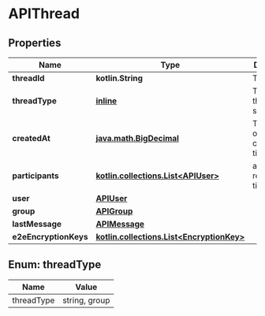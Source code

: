 
# APIThread

## Properties
Name | Type | Description | Notes
------------ | ------------- | ------------- | -------------
**threadId** | **kotlin.String** | Thread ID | 
**threadType** | [**inline**](#ThreadType) | Type of thread - single/group | 
**createdAt** | [**java.math.BigDecimal**](java.math.BigDecimal.md) | Therad object creation time | 
**participants** | [**kotlin.collections.List&lt;APIUser&gt;**](APIUser.md) | array of read timestamps | 
**user** | [**APIUser**](APIUser.md) |  |  [optional]
**group** | [**APIGroup**](APIGroup.md) |  |  [optional]
**lastMessage** | [**APIMessage**](APIMessage.md) |  |  [optional]
**e2eEncryptionKeys** | [**kotlin.collections.List&lt;EncryptionKey&gt;**](EncryptionKey.md) |  |  [optional]


<a name="ThreadType"></a>
## Enum: threadType
Name | Value
---- | -----
threadType | string, group



